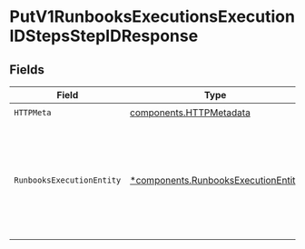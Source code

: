 # PutV1RunbooksExecutionsExecutionIDStepsStepIDResponse


## Fields

| Field                                                                                     | Type                                                                                      | Required                                                                                  | Description                                                                               |
| ----------------------------------------------------------------------------------------- | ----------------------------------------------------------------------------------------- | ----------------------------------------------------------------------------------------- | ----------------------------------------------------------------------------------------- |
| `HTTPMeta`                                                                                | [components.HTTPMetadata](../../models/components/httpmetadata.md)                        | :heavy_check_mark:                                                                        | N/A                                                                                       |
| `RunbooksExecutionEntity`                                                                 | [*components.RunbooksExecutionEntity](../../models/components/runbooksexecutionentity.md) | :heavy_minus_sign:                                                                        | Updates a runbook step execution, especially for changing the state of a step execution.  |